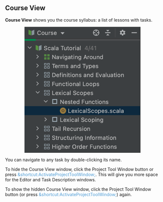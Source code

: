 ## Course View
**Course View** shows you the course syllabus: a list of lessons with tasks.

<style>
img {
  display: block;
  margin-left: auto;
  margin-right: auto;
}
</style>
<img src="edu_course_view.png" class="center" width="75%"/>

You can navigate to any task by double-clicking its name.

To hide the Course View window, click the Project Tool Window button or press <span style="color: #509DD6">&shortcut:ActivateProjectToolWindow;</span>. This will give you more space for the Editor and Task Description windows.

To show the hidden Course View window, click the Project Tool Window button (or press <span style="color: #509DD6">&shortcut:ActivateProjectToolWindow;</span>) again.